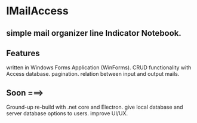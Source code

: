 # IMailAccess

## simple mail organizer line Indicator Notebook.

## Features

written in Windows Forms Application (WinForms).
CRUD functionality with Access database. 
pagination.
relation between input and output mails.

## Soon ===>

Ground-up re-build with .net core and Electron.
give local database and server database options to users.
improve UI/UX.
